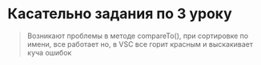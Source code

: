  # Касательно задания по 3 уроку 
 > Возникают проблемы в методе compareTo(), при сортировке по имени, все работает но,  в VSC все горит красным и выскакивает куча ошибок